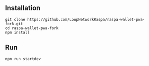## Installation

```
git clone https://github.com/LoopNetworkRaspa/raspa-wallet-pwa-fork.git
cd raspa-wallet-pwa-fork
npm install
```

## Run

```
npm run startdev
```
